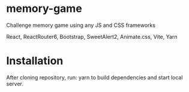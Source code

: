 # memory-game
Challenge memory game using any JS and CSS frameworks

React, ReactRouter6, Bootstrap, SweetAlert2, Animate.css, Vite, Yarn

# Installation

After cloning repository, run: yarn to build dependencies and start local server.
